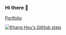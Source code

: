 ### Hi there 👋

[Portfolio](portfolio-website-neon-kappa.vercel.app)

[![Khang Hou's GitHub stats](https://github-readme-stats.vercel.app/api?username=tankh99&count_private=true&show_icons=true&theme=dark&hide_border=true)](https://github.com/tankh99/github-readme-stats)
<!--
**tankh99/tankh99** is a ✨ _special_ ✨ repository because its `README.md` (this file) appears on your GitHub profile.

Here are some ideas to get you started:

- 🔭 I’m currently working on ...
- 🌱 I’m currently learning ...
- 👯 I’m looking to collaborate on ...
- 🤔 I’m looking for help with ...
- 💬 Ask me about ...
- 📫 How to reach me: ...
- 😄 Pronouns: ...
- ⚡ Fun fact: ...
-->
